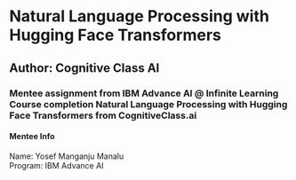 # Natural Language Processing with Hugging Face Transformers
## Author: Cognitive Class AI
### Mentee assignment from IBM Advance Al @ Infinite Learning Course completion Natural Language Processing with Hugging Face Transformers from CognitiveClass.ai
#### Mentee Info
Name: Yosef Manganju Manalu
<br>Program: IBM Advance AI
